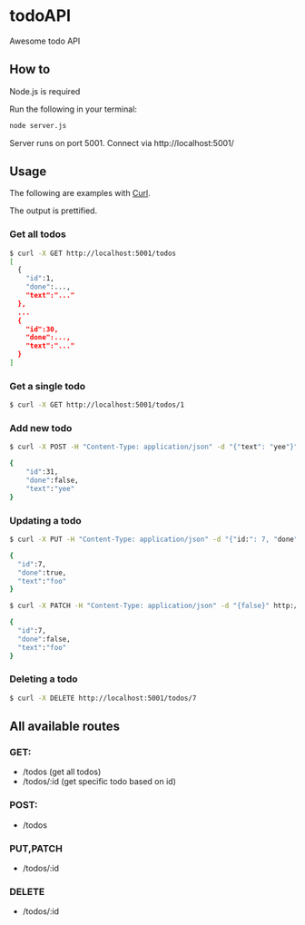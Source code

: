 # todoAPI

Awesome todo API

## How to

Node.js is required

Run the following in your terminal:
``` sh
node server.js
```

Server runs on port 5001.
Connect via http://localhost:5001/

## Usage

The following are examples with [Curl](https://github.com/curl/curl).

The output is prettified.

### Get all todos

``` sh
$ curl -X GET http://localhost:5001/todos
[
  {
    "id":1,
    "done":...,
    "text":"..."
  },
  ...
  {
    "id":30,
    "done":...,
    "text":"..."
  }
]
```

### Get a single todo

``` sh
$ curl -X GET http://localhost:5001/todos/1
```

### Add new todo

``` sh
$ curl -X POST -H "Content-Type: application/json" -d "{"text": "yee"}" http://localhost:5001/todos

{
	"id":31,
	"done":false,
	"text":"yee"
}
```

### Updating a todo

``` sh
$ curl -X PUT -H "Content-Type: application/json" -d "{"id:": 7, "done": true, "text": "foo"}" http://localhost:5001/todos/31

{
  "id":7,
  "done":true,
  "text":"foo"
}
```

``` sh
$ curl -X PATCH -H "Content-Type: application/json" -d "{false}" http://localhost:5001/todos/7

{
  "id":7,
  "done":false,
  "text":"foo"
}
``` 
### Deleting a todo

``` sh
$ curl -X DELETE http://localhost:5001/todos/7
```

## All available routes

### GET:

- /todos (get all todos)
- /todos/:id (get specific todo based on id)

### POST:

- /todos

### PUT,PATCH

- /todos/:id

### DELETE

- /todos/:id
